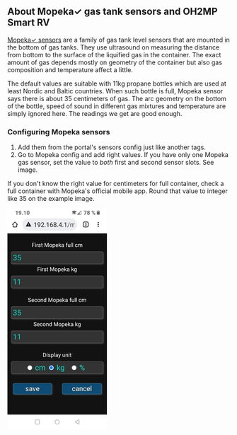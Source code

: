 ## About Mopeka✓ gas tank sensors and OH2MP Smart RV

[Mopeka✓ sensors](https://www.mopeka.com/product-category/sensor/) are a family of gas tank level sensors 
that are mounted in the bottom of gas tanks. They use ultrasound on measuring the distance from bottom to 
the surface of the liquified gas in the container. The exact amount of gas depends mostly on geometry of 
the container but also gas composition and temperature affect a little.

The default values are suitable with 11kg propane bottles which are used at least Nordic and Baltic 
countries. When such bottle is full, Mopeka sensor says there is about 35 centimeters of gas. The arc 
geometry on the bottom of the bottle, speed of sound in different gas mixtures and temperature are simply 
ignored here. The readings we get are good enough.

### Configuring Mopeka sensors

1. Add them from the portal's sensors config just like another tags.
2. Go to Mopeka config and add right values. If you have only one Mopeka gas sensor, set the value to
_both_ first and second sensor slots. See image.

If you don't know the right value for centimeters for full container, check a full container with
Mopeka's official mobile app. Round that value to integer like 35 on the example image.

![Mopeka sensors config](s/mopeka_config.jpg)
